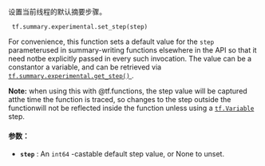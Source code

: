 设置当前线程的默认摘要步骤。

```
 tf.summary.experimental.set_step(step) 
```

For convenience, this function sets a default value for the  `step`  parameterused in summary-writing functions elsewhere in the API so that it need notbe explicitly passed in every such invocation. The value can be a constantor a variable, and can be retrieved via [ `tf.summary.experimental.get_step()` ](https://tensorflow.google.cn/api_docs/python/tf/summary/experimental/get_step).


**Note:**  when using this with @tf.functions, the step value will be captured atthe time the function is traced, so changes to the step outside the functionwill not be reflected inside the function unless using a [ `tf.Variable` ](https://tensorflow.google.cn/api_docs/python/tf/Variable) step.


#### 参数：
- **`step`** : An  `int64` -castable default step value, or None to unset.

